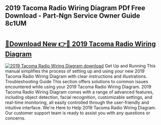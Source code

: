 ## 2019 Tacoma Radio Wiring Diagram PDf Free Download - Part-Ngn Service Owner Guide 8c1UM

# <h2><a href="http://dfij0zt.blite.top/?on=2019+Tacoma+Radio+Wiring+Diagram">🔗Download New 👉🔴 2019 Tacoma Radio Wiring Diagram</a></h2>

[![2019 Tacoma Radio Wiring Diagram download](https://i.imgur.com/lujVjoI.png)](http://dfij0zt.blite.top/?on=2019+Tacoma+Radio+Wiring+Diagram)
Get Up and Running This manual simplifies the process of setting up and using your new 2019 Tacoma Radio Wiring Diagram with clear instructions and illustrations. Troubleshooting Guide This section offers solutions to common issues encountered while using your 2019 Tacoma Radio Wiring Diagram. 2019 Tacoma Radio Wiring Diagram comes with a range of advanced features, including object detection, facial recognition, customizable settings, and real-time monitoring, all easily controlled through the user-friendly and intuitive interface. We're Here to Help 2019 Tacoma Radio Wiring Diagram. Our customer support team is ready to assist you with any questions or concerns.
